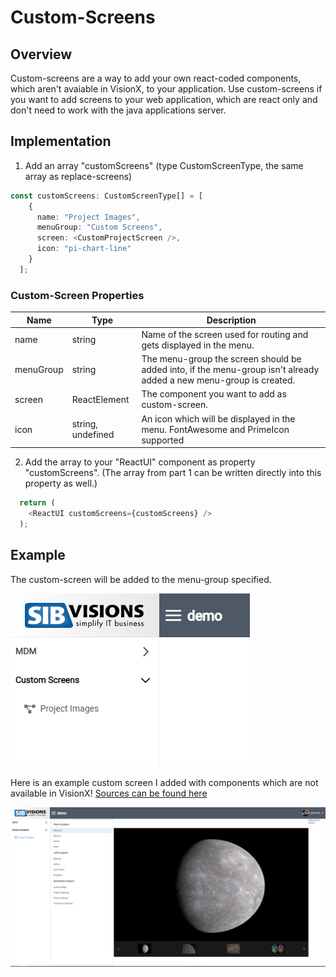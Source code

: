 # Custom-Screens

## Overview
Custom-screens are a way to add your own react-coded components, which aren't avaiable in VisionX, to your application.
Use custom-screens if you want to add screens to your web application, which are react only and don't need to work with the java applications server.

## Implementation
1. Add an array "customScreens" (type CustomScreenType, the same array as replace-screens)

```typescript
const customScreens: CustomScreenType[] = [
    {
      name: "Project Images",
      menuGroup: "Custom Screens",
      screen: <CustomProjectScreen />,
      icon: "pi-chart-line"
    }
  ];
  ```
 ### Custom-Screen Properties
Name | Type | Description
--- | --- | --- |
name | string | Name of the screen used for routing and gets displayed in the menu.
menuGroup | string | The menu-group the screen should be added into, if the menu-group isn't already added a new menu-group is created.
screen | ReactElement | The component you want to add as custom-screen.
icon | string, undefined | An icon which will be displayed in the menu. FontAwesome and PrimeIcon supported

2. Add the array to your "ReactUI" component as property "customScreens". (The array from part 1 can be written directly into this property as well.) 

```typescript
  return (
    <ReactUI customScreens={customScreens} />
  );
```
## Example
The custom-screen will be added to the menu-group specified.

![menu-entry](../readme-images/cs-menuentry.png)

Here is an example custom screen I added with components which are not available in VisionX! [Sources can be found here](src/features)

![example-custom-screen](../readme-images/cs-example.png)